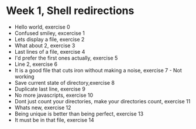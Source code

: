 # Week 1, Shell redirections
* Hello world, exercise 0
* Confused smiley, excercise 1
* Lets display a file, exercise 2
* What about 2, exercise 3
* Last lines of a file, exercise 4
* I'd prefer the first ones actually, exercise 5
* Line 2, exercise 6
* It is a good file that cuts iron without making a noise, exercise 7 - Not working
* Save current state of directory,exercise 8
* Duplicate last line, exercise 9
* No more javascripts, exercise 10
* Dont just count your directories, make your directories count, exercise 11
* Whats new, exercise 12
* Being unique is better than being perfect, exercise 13
* It must be in that file, exercise 14
